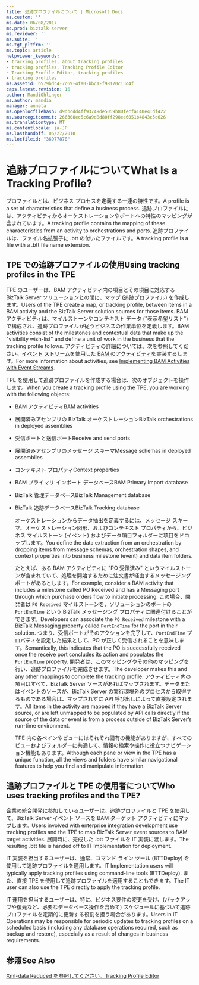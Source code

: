 ```yaml
---
title: 追跡プロファイルについて | Microsoft Docs
ms.custom: ''
ms.date: 06/08/2017
ms.prod: biztalk-server
ms.reviewer: ''
ms.suite: ''
ms.tgt_pltfrm: ''
ms.topic: article
helpviewer_keywords:
- tracking profiles, about tracking profiles
- tracking profiles, Tracking Profile Editor
- Tracking Profile Editor, tracking profiles
- tracking profiles
ms.assetid: b579bdc4-7c69-4fa0-bbc1-f98170c13d4f
caps.latest.revision: 16
author: MandiOhlinger
ms.author: mandia
manager: anneta
ms.openlocfilehash: d9dbcdd4ff93749de5059b80fecfa140e41df422
ms.sourcegitcommit: 266308ec5c6a9d8d80ff298ee6051b4843c5d626
ms.translationtype: MT
ms.contentlocale: ja-JP
ms.lasthandoff: 06/27/2018
ms.locfileid: "36977878"
---
```

# <a name="what-is-a-tracking-profile"></a><span data-ttu-id="5312b-103">追跡プロファイルについて</span><span class="sxs-lookup"><span data-stu-id="5312b-103">What Is a Tracking Profile?</span></span>
<span data-ttu-id="5312b-104">プロファイルとは、ビジネス プロセスを定義する一連の特性です。</span><span class="sxs-lookup"><span data-stu-id="5312b-104">A profile is a set of characteristics that define a business process.</span></span> <span data-ttu-id="5312b-105">追跡プロファイルには、アクティビティからオーケストレーションやポートへの特性のマッピングが含まれています。</span><span class="sxs-lookup"><span data-stu-id="5312b-105">A tracking profile contains the mapping of these characteristics from an activity to orchestrations and ports.</span></span> <span data-ttu-id="5312b-106">追跡プロファイルは、ファイル名拡張子に .btt の付いたファイルです。</span><span class="sxs-lookup"><span data-stu-id="5312b-106">A tracking profile is a file with a .btt file name extension.</span></span>  
  
## <a name="using-tracking-profiles-in-the-tpe"></a><span data-ttu-id="5312b-107">TPE での追跡プロファイルの使用</span><span class="sxs-lookup"><span data-stu-id="5312b-107">Using tracking profiles in the TPE</span></span>  
 <span data-ttu-id="5312b-108">TPE のユーザーは、BAM アクティビティ内の項目とその項目に対応する BizTalk Server ソリューションとの間に、マップ (追跡プロファイル) を作成します。</span><span class="sxs-lookup"><span data-stu-id="5312b-108">Users of the TPE create a map, or tracking profile, between items in a BAM activity and the BizTalk Server solution sources for those items.</span></span> <span data-ttu-id="5312b-109">BAM アクティビティは、マイルストーンやコンテキスト データ ("表示希望リスト") で構成され、追跡プロファイルが従うビジネスの作業単位を定義します。</span><span class="sxs-lookup"><span data-stu-id="5312b-109">BAM activities consist of the milestones and contextual data that make up the "visibility wish-list" and define a unit of work in the business that the tracking profile follows.</span></span> <span data-ttu-id="5312b-110">アクティビティの詳細については、次を参照してください。[イベント ストリームを使用した BAM のアクティビティを実装する](../core/implementing-bam-activities-with-event-streams.md)します。</span><span class="sxs-lookup"><span data-stu-id="5312b-110">For more information about activities, see [Implementing BAM Activities with Event Streams](../core/implementing-bam-activities-with-event-streams.md).</span></span>  
  
 <span data-ttu-id="5312b-111">TPE を使用して追跡プロファイルを作成する場合は、次のオブジェクトを操作します。</span><span class="sxs-lookup"><span data-stu-id="5312b-111">When you create a tracking profile using the TPE, you are working with the following objects:</span></span>  
  
- <span data-ttu-id="5312b-112">BAM アクティビティ</span><span class="sxs-lookup"><span data-stu-id="5312b-112">BAM activities</span></span>  
  
- <span data-ttu-id="5312b-113">展開済みアセンブリの BizTalk オーケストレーション</span><span class="sxs-lookup"><span data-stu-id="5312b-113">BizTalk orchestrations in deployed assemblies</span></span>  
  
- <span data-ttu-id="5312b-114">受信ポートと送信ポート</span><span class="sxs-lookup"><span data-stu-id="5312b-114">Receive and send ports</span></span>  
  
- <span data-ttu-id="5312b-115">展開済みアセンブリのメッセージ スキーマ</span><span class="sxs-lookup"><span data-stu-id="5312b-115">Message schemas in deployed assemblies</span></span>  
  
- <span data-ttu-id="5312b-116">コンテキスト プロパティ</span><span class="sxs-lookup"><span data-stu-id="5312b-116">Context properties</span></span>  
  
- <span data-ttu-id="5312b-117">BAM プライマリ インポート データベース</span><span class="sxs-lookup"><span data-stu-id="5312b-117">BAM Primary Import database</span></span>  
  
- <span data-ttu-id="5312b-118">BizTalk 管理データベース</span><span class="sxs-lookup"><span data-stu-id="5312b-118">BizTalk Management database</span></span>  
  
- <span data-ttu-id="5312b-119">BizTalk 追跡データベース</span><span class="sxs-lookup"><span data-stu-id="5312b-119">BizTalk Tracking database</span></span>  
  
  <span data-ttu-id="5312b-120">オーケストレーションからデータ抽出を定義するには、メッセージ スキーマ、オーケストレーション図形、およびコンテキスト プロパティから、ビジネス マイルストーン (イベント) およびデータ項目フォルダーに項目をドロップします。</span><span class="sxs-lookup"><span data-stu-id="5312b-120">You define the data extraction from an orchestration by dropping items from message schemas, orchestration shapes, and context properties into business milestone (event) and data item folders.</span></span>  
  
  <span data-ttu-id="5312b-121">たとえば、ある BAM アクティビティに "PO 受領済み" というマイルストーンが含まれていて、処理を開始するために注文書が経由するメッセージング ポートがあるとします。</span><span class="sxs-lookup"><span data-stu-id="5312b-121">For example, consider a BAM activity that includes a milestone called PO Received and has a Messaging port through which purchase orders flow to initiate processing.</span></span> <span data-ttu-id="5312b-122">この場合、開発者は `PO Received` マイルストーンを、ソリューションのポートの `PortEndTime` という BizTalk メッセージング プロパティに関連付けることができます。</span><span class="sxs-lookup"><span data-stu-id="5312b-122">Developers can associate the `PO Received` milestone with a BizTalk Messaging property called `PortEndTime` for the port in their solution.</span></span> <span data-ttu-id="5312b-123">つまり、受信ポートがそのアクションを完了して、`PortEndTime` プロパティを設定した結果として、PO が正しく受信されることを意味します。</span><span class="sxs-lookup"><span data-stu-id="5312b-123">Semantically, this indicates that the PO is successfully received once the receive port concludes its action and populates the `PortEndTime` property.</span></span> <span data-ttu-id="5312b-124">開発者は、このマッピングやその他のマッピングを行い、追跡プロファイルを完成させます。</span><span class="sxs-lookup"><span data-stu-id="5312b-124">The developer makes this and any other mappings to complete the tracking profile.</span></span> <span data-ttu-id="5312b-125">アクティビティ内の項目はすべて、BizTalk Server ソースがあればマップされます。データまたはイベントのソースが、BizTalk Server の実行環境外のプロセスから取得するものである場合は、マップされずに API 呼び出しによって直接設定されます。</span><span class="sxs-lookup"><span data-stu-id="5312b-125">All items in the activity are mapped if they have a BizTalk Server source, or are left unmapped to be populated by API calls directly if the source of the data or event is from a process outside of BizTalk Server’s run-time environment.</span></span>  
  
  <span data-ttu-id="5312b-126">TPE 内の各ペインやビューにはそれぞれ固有の機能がありますが、すべてのビューおよびフォルダーに共通して、情報の検索や操作に役立つナビゲーション機能もあります。</span><span class="sxs-lookup"><span data-stu-id="5312b-126">Although each pane or view in the TPE has a unique function, all the views and folders have similar navigational features to help you find and manipulate information.</span></span>  
  
## <a name="who-uses-tracking-profiles-and-the-tpe"></a><span data-ttu-id="5312b-127">追跡プロファイルと TPE の使用者について</span><span class="sxs-lookup"><span data-stu-id="5312b-127">Who uses tracking profiles and the TPE?</span></span>  
 <span data-ttu-id="5312b-128">企業の統合開発に参加しているユーザーは、追跡プロファイルと TPE を使用して、BizTalk Server イベント ソースを BAM ターゲット アクティビティにマップします。</span><span class="sxs-lookup"><span data-stu-id="5312b-128">Users involved with enterprise integration development use tracking profiles and the TPE to map BizTalk Server event sources to BAM target activities.</span></span> <span data-ttu-id="5312b-129">展開時に、完成した .btt ファイルを IT 実装に渡します。</span><span class="sxs-lookup"><span data-stu-id="5312b-129">The resulting .btt file is handed off to IT Implementation for deployment.</span></span>  
  
 <span data-ttu-id="5312b-130">IT 実装を担当するユーザーは、通常、コマンド ライン ツール (BTTDeploy) を使用して追跡プロファイルを適用します。</span><span class="sxs-lookup"><span data-stu-id="5312b-130">IT Implementation users will typically apply tracking profiles using command-line tools (BTTDeploy).</span></span> <span data-ttu-id="5312b-131">また、直接 TPE を使用して追跡プロファイルを適用することもできます。</span><span class="sxs-lookup"><span data-stu-id="5312b-131">The IT user can also use the TPE directly to apply the tracking profile.</span></span>  
  
 <span data-ttu-id="5312b-132">IT 運用を担当するユーザーは、特に、ビジネス要件の変更を受け、(バックアップや復元など、必要なデータベース操作を含めて) スケジュールに基づいて追跡プロファイルを定期的に更新する役割を担う場合があります。</span><span class="sxs-lookup"><span data-stu-id="5312b-132">Users in IT Operations may be responsible for periodic updates to tracking profiles on a scheduled basis (including any database operations required, such as backup and restore), especially as a result of changes in business requirements.</span></span>  
  
## <a name="see-also"></a><span data-ttu-id="5312b-133">参照</span><span class="sxs-lookup"><span data-stu-id="5312b-133">See Also</span></span>  
 [<span data-ttu-id="5312b-134">Xml-data Reduced を参照してください。</span><span class="sxs-lookup"><span data-stu-id="5312b-134">Tracking Profile Editor</span></span>](../core/tracking-profile-editor.md)
